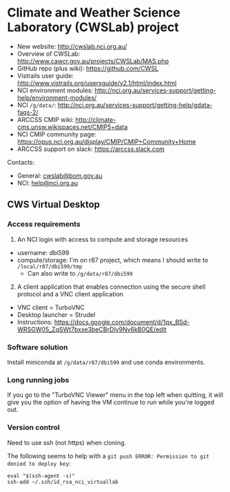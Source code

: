 # Climate and Weather Science Laboratory (CWSLab) project

* New website: http://cwslab.nci.org.au/
* Overview of CWSLab: http://www.cawcr.gov.au/projects/CWSLab/MAS.php  
* GitHub repo (plus wiki): https://github.com/CWSL  
* Vistrails user guide: http://www.vistrails.org/usersguide/v2.1/html/index.html  
* NCI environment modules: http://nci.org.au/services-support/getting-help/environment-modules/  
* NCI `/g/data/`: http://nci.org.au/services-support/getting-help/gdata-faqs-2/  
* ARCCSS CMIP wiki: http://climate-cms.unsw.wikispaces.net/CMIP5+data
* NCI CMIP community page: https://opus.nci.org.au/display/CMIP/CMIP+Community+Home
* ARCCSS support on slack: https://arccss.slack.com

Contacts:  

* General: cwslab@bom.gov.au
* NCI: help@nci.org.au


## CWS Virtual Desktop

### Access requirements

1. An NCI login with access to compute and storage resources
   
  * username: dbi599
  * compute/storage: I'm on r87 project, which means I should write to `/local/r87/dbi599/tmp`
    * Can also write to `/g/data/r87/dbi599`

2. A client application that enables connection using the secure shell protocol and a VNC client application
 
  * VNC client = TurboVNC  
  * Desktop launcher = Strudel  
  * Instructions: https://docs.google.com/document/d/1qx_BSd-WRSGW05_ZqSWt7bxxe3beCBrDIv9Nv6kB0QE/edit  
  
### Software solution

Install miniconda at `/g/data/r87/dbi599` and use conda environments.

### Long running jobs

If you go to the "TurboVNC Viewer" menu in the top left when quitting, it will give you the option of having the VM continue to run while you're logged out.

### Version control

Need to use ssh (not https) when cloning.  
  
The following seems to help with a `git push ERROR: Permission to git denied to deploy key`:  
```
eval "$(ssh-agent -s)"  
ssh-add ~/.ssh/id_rsa_nci_virtuallab
``` 

  
  
